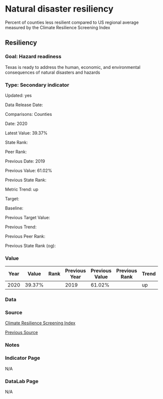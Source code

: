 # Natural disaster resiliency

Percent of counties less resilient compared to US regional average measured by the Climate Resilience Screening Index

## Resiliency

### Goal: Hazard readiness

Texas is ready to address the human, economic, and environmental consequences of natural disasters and hazards

### Type: Secondary indicator

Updated: yes

Data Release Date: 

Comparisons: Counties

Date: 2020

Latest Value: 39.37% 

State Rank: 

Peer Rank: 

Previous Date: 2019

Previous Value: 61.02%

Previous State Rank: 

Metric Trend: up

Target: 

Baseline: 

Previous Target Value: 

Previous Trend: 

Previous Peer Rank: 

Previous State Rank (og): 

### Value

| Year        |  Value      | Rank        | Previous Year | Previous Value | Previous Rank | Trend | 
| ----------- | ----------- | ----------- | ----------- | ----------- | ----------- | -----------|
|   2020      |   39.37%    |             |      2019   |     61.02%  |             |    up      | 

### Data

### Source

[Climate Resilience Screening Index](https://cfpub.epa.gov/si/si_public_record_Report.cfm?dirEntryId=350154&Lab=CEMM)

[Previous Source](https://nepis.epa.gov/Exe/ZyPDF.cgi?Dockey=P100SSN6.txt)

### Notes


### Indicator Page

N/A

### DataLab Page

N/A

